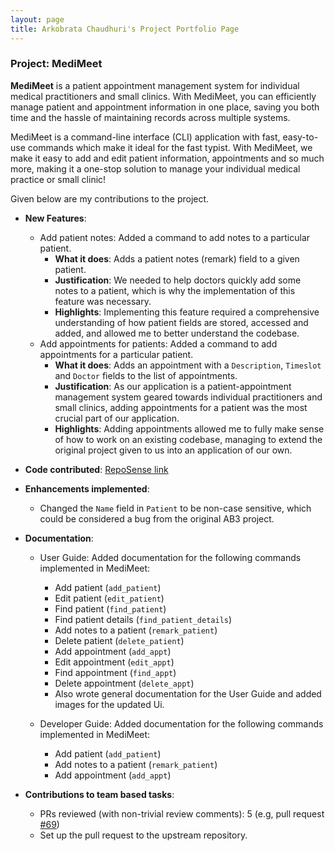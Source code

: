 ```yaml
---
layout: page
title: Arkobrata Chaudhuri's Project Portfolio Page
---
```


### Project: MediMeet

**MediMeet** is a patient appointment management system for individual medical practitioners and small clinics.
With MediMeet, you can efficiently manage patient and appointment information in one place,
saving you both time and the hassle of maintaining records across multiple systems. <br>

MediMeet is a command-line interface (CLI) application with fast, easy-to-use commands which make it ideal for the
fast typist.
With MediMeet, we make it easy to add and edit patient information, appointments and so much more, making it
a one-stop solution to manage your individual medical practice or small clinic! <br>

Given below are my contributions to the project.

* **New Features**:
  * Add patient notes: Added a command to add notes to a particular patient.
    * **What it does**: Adds a patient notes (remark) field to a given patient.
    * **Justification**: We needed to help doctors quickly add some notes to a patient, which is why the implementation of this feature was necessary.
    * **Highlights**: Implementing this feature required a comprehensive understanding of how patient fields are stored, accessed and added, and allowed me to better understand the codebase.
  * Add appointments for patients: Added a command to add appointments for a particular patient.
    * **What it does**: Adds an appointment with a `Description`, `Timeslot` and `Doctor` fields to the list of appointments.
    * **Justification**: As our application is a patient-appointment management system geared towards individual practitioners and small clinics, adding appointments for a patient was the most crucial part of our application.
    * **Highlights**: Adding appointments allowed me to fully make sense of how to work on an existing codebase, managing to extend the original project given to us into an application of our own.

* **Code contributed**: [RepoSense link](https://nus-cs2103-ay2223s2.github.io/tp-dashboard/?search=redHat-arko&breakdown=true&sort=groupTitle&sortWithin=title&since=2023-02-17&timeframe=commit&mergegroup=&groupSelect=groupByRepos&checkedFileTypes=docs~functional-code~test-code~other)

<div style="page-break-after: always;"></div>

* **Enhancements implemented**:
  * Changed the `Name` field in `Patient` to be non-case sensitive, which could be considered a bug from the original AB3 project.

* **Documentation**:
    * User Guide: Added documentation for the following commands implemented in MediMeet:
      * Add patient (`add_patient`)
      * Edit patient (`edit_patient`)
      * Find patient (`find_patient`)
      * Find patient details (`find_patient_details`)
      * Add notes to a patient (`remark_patient`)
      * Delete patient (`delete_patient`)
      * Add appointment (`add_appt`)
      * Edit appointment (`edit_appt`)
      * Find appointment (`find_appt`)
      * Delete appointment (`delete_appt`)
      * Also wrote general documentation for the User Guide and added images for the updated Ui.

    * Developer Guide: Added documentation for the following commands implemented in MediMeet:
      * Add patient (`add_patient`)
      * Add notes to a patient (`remark_patient`)
      * Add appointment (`add_appt`)

* **Contributions to team based tasks**:
    * PRs reviewed (with non-trivial review comments): 5 (e.g, pull request [#69](https://github.com/AY2223S2-CS2103T-W12-4/tp/pull/69))
    * Set up the pull request to the upstream repository.
